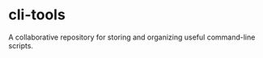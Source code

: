 # cli-tools

A collaborative repository for storing and organizing useful command-line scripts.  



